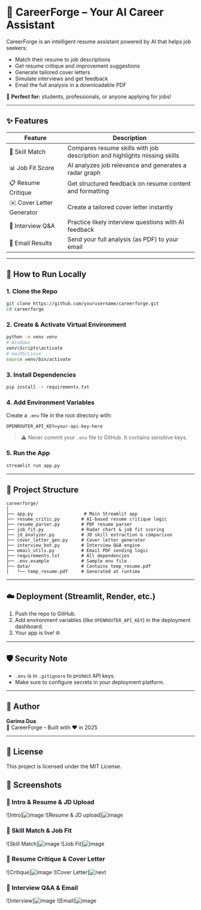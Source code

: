 # 🤖 CareerForge – Your AI Career Assistant

CareerForge is an intelligent resume assistant powered by AI that helps job seekers:
- Match their resume to job descriptions
- Get resume critique and improvement suggestions
- Generate tailored cover letters
- Simulate interviews and get feedback
- Email the full analysis in a downloadable PDF

🎯 **Perfect for:** students, professionals, or anyone applying for jobs!

---

## ✨ Features

| Feature | Description |
|--------|-------------|
| 🧠 Skill Match | Compares resume skills with job description and highlights missing skills |
| 📊 Job Fit Score | AI analyzes job relevance and generates a radar graph |
| 📋 Resume Critique | Get structured feedback on resume content and formatting |
| ✉️ Cover Letter Generator | Create a tailored cover letter instantly |
| 🎤 Interview Q&A | Practice likely interview questions with AI feedback |
| 📧 Email Results | Send your full analysis (as PDF) to your email |

---

## 🚀 How to Run Locally

### 1. Clone the Repo
```bash
git clone https://github.com/yourusername/careerforge.git
cd careerforge
```

### 2. Create & Activate Virtual Environment
```bash
python -m venv venv
# Windows
venv\Scripts\activate
# macOS/Linux
source venv/bin/activate
```

### 3. Install Dependencies
```bash
pip install -r requirements.txt
```

### 4. Add Environment Variables

Create a `.env` file in the root directory with:

```
OPENROUTER_API_KEY=your-api-key-here
```

> ⚠️ Never commit your `.env` file to GitHub. It contains sensitive keys.

### 5. Run the App
```bash
streamlit run app.py
```

---

## 📁 Project Structure

```
careerforge/
│
├── app.py                   # Main Streamlit app
├── resume_critic.py        # AI-based resume critique logic
├── resume_parser.py        # PDF resume parser
├── job_fit.py              # Radar chart & job fit scoring
├── jd_analyzer.py          # JD skill extraction & comparison
├── cover_letter_gen.py     # Cover letter generator
├── interview_bot.py        # Interview Q&A engine
├── email_utils.py          # Email PDF sending logic
├── requirements.txt        # All dependencies
├── .env.example            # Sample env file
├── data/                   # Contains temp_resume.pdf
│   └── temp_resume.pdf     # Generated at runtime
```

---

## ☁️ Deployment (Streamlit, Render, etc.)

1. Push the repo to GitHub.
2. Add environment variables (like `OPENROUTER_API_KEY`) in the deployment dashboard.
3. Your app is live! 🌐

---

## 🛡️ Security Note

- `.env` is in `.gitignore` to protect API keys.
- Make sure to configure secrets in your deployment platform.

---

## 👤 Author

**Garima Dua**  
🚀 CareerForge – Built with ❤️ in 2025

---

## 📄 License

This project is licensed under the MIT License.
## 📸 Screenshots
### 🔹 Intro & Resume & JD Upload
![Intro]![image](https://github.com/user-attachments/assets/4bdb5f89-c940-4b33-af99-dd214a1aef69)
![Resume & JD upload]![image](https://github.com/user-attachments/assets/81b412b8-0df7-4f53-ac5d-77947d126f5d)

### 🔹 Skill Match & Job Fit
![Skill Match]![image](https://github.com/user-attachments/assets/0a9583c9-0f47-4fac-9135-461c56dca04a)
![Job Fit]![image](https://github.com/user-attachments/assets/b38d7efb-9ad3-4625-9fa2-11248b687029)

### 🔹 Resume Critique & Cover Letter
![Critique]![image](https://github.com/user-attachments/assets/04e5f34d-e1a1-4c09-ba45-e71f2ebfd463)
![Cover Letter]![next](https://github.com/user-attachments/assets/796803c1-dca9-4eb8-905f-298d6c1c53d8)

### 🔹 Interview Q&A & Email
![Interview]![image](https://github.com/user-attachments/assets/d04c364d-56ec-485a-82b1-27779b5754c5)
![Email]![image](https://github.com/user-attachments/assets/75bdb516-9e52-45e7-b047-7618bc623dfa)




























